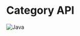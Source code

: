 # Category API

![Java](https://img.shields.io/badge/java-%23ED8B00.svg?style=for-the-badge&logo=java&logoColor=white)
